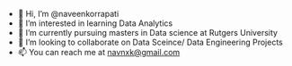 - 👋 Hi, I’m @naveenkorrapati
- 👀 I’m interested in learning Data Analytics
- 🌱 I’m currently pursuing masters in Data science at Rutgers University
- 💞️ I’m looking to collaborate on Data Sceince/ Data Engineering Projects
- 📫 You can reach me at navnxk@gmail.com

<!---
naveenkorrapati/naveenkorrapati is a ✨ special ✨ repository because its `README.md` (this file) appears on your GitHub profile.
You can click the Preview link to take a look at your changes.
--->
